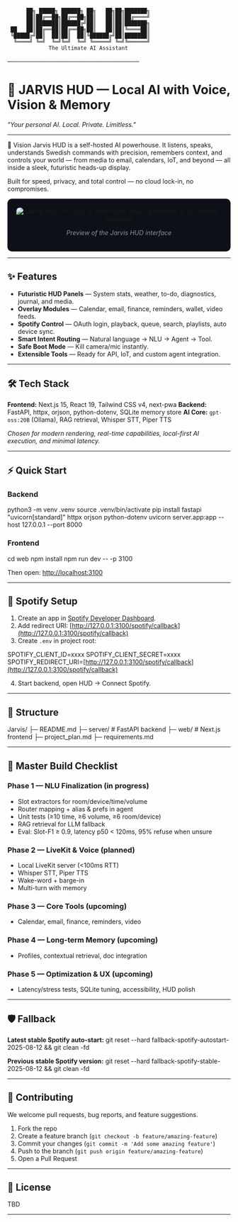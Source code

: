 

```
      ██╗ █████╗ ██████╗ ██╗   ██╗██╗███████╗
      ██║██╔══██╗██╔══██╗██║   ██║██║██╔════╝
      ██║███████║██████╔╝██║   ██║██║███████╗
 ██   ██║██╔══██║██╔══██╗██║   ██║██║╚════██║
 ╚█████╔╝██║  ██║██║  ██║╚██████╔╝██║███████║
  ╚════╝ ╚═╝  ╚═╝╚═╝  ╚═╝ ╚═════╝ ╚═╝╚══════╝
             The Ultimate AI Assistant
```


──────────────────────────────

# 🚀 JARVIS HUD — Local AI with Voice, Vision & Memory

*"Your personal AI. Local. Private. Limitless."*

---

🌌 Vision
Jarvis HUD is a self-hosted AI powerhouse.
It listens, speaks, understands Swedish commands with precision, remembers context, and controls your world — from media to email, calendars, IoT, and beyond — all inside a sleek, futuristic heads-up display.

Built for speed, privacy, and total control — no cloud lock-in, no compromises.

<div style="background-color:#0d1117;padding:20px;border-radius:10px;text-align:center;"> <img src="docs/image.png" alt="Jarvis HUD — Local AI with Voice, Vision & Memory in a Futuristic Interface" style="max-width:100%;border-radius:8px;"> <p style="color:#8b949e;font-style:italic;">Preview of the Jarvis HUD interface</p> </div>

---

## ✨ Features

* **Futuristic HUD Panels** — System stats, weather, to-do, diagnostics, journal, and media.
* **Overlay Modules** — Calendar, email, finance, reminders, wallet, video feeds.
* **Spotify Control** — OAuth login, playback, queue, search, playlists, auto device sync.
* **Smart Intent Routing** — Natural language → NLU → Agent → Tool.
* **Safe Boot Mode** — Kill camera/mic instantly.
* **Extensible Tools** — Ready for API, IoT, and custom agent integration.

---

## 🛠 Tech Stack

**Frontend:** Next.js 15, React 19, Tailwind CSS v4, next-pwa
**Backend:** FastAPI, httpx, orjson, python-dotenv, SQLite memory store
**AI Core:** `gpt-oss:20B` (Ollama), RAG retrieval, Whisper STT, Piper TTS

*Chosen for modern rendering, real-time capabilities, local-first AI execution, and minimal latency.*

---

## ⚡ Quick Start

### Backend

python3 -m venv .venv
source .venv/bin/activate
pip install fastapi "uvicorn\[standard]" httpx orjson python-dotenv
uvicorn server.app\:app --host 127.0.0.1 --port 8000

### Frontend

cd web
npm install
npm run dev -- -p 3100

Then open: [http://localhost:3100](http://localhost:3100)

---

## 🎵 Spotify Setup

1. Create an app in [Spotify Developer Dashboard](https://developer.spotify.com/dashboard/).
2. Add redirect URI:
   [http://127.0.0.1:3100/spotify/callback](http://127.0.0.1:3100/spotify/callback)
3. Create `.env` in project root:

SPOTIFY\_CLIENT\_ID=xxxx
SPOTIFY\_CLIENT\_SECRET=xxxx
SPOTIFY\_REDIRECT\_URI=[http://127.0.0.1:3100/spotify/callback](http://127.0.0.1:3100/spotify/callback)

4. Start backend, open HUD → Connect Spotify.

---

## 📂 Structure

Jarvis/
├─ README.md
├─ server/         # FastAPI backend
├─ web/            # Next.js frontend
├─ project\_plan.md
├─ requirements.md

---

## 🧠 Master Build Checklist

### Phase 1 — NLU Finalization (in progress)

* Slot extractors for room/device/time/volume
* Router mapping + alias & prefs in agent
* Unit tests (≥10 time, ≥6 volume, ≥6 room/device)
* RAG retrieval for LLM fallback
* Eval: Slot-F1 ≥ 0.9, latency p50 < 120ms, 95% refuse when unsure

### Phase 2 — LiveKit & Voice (planned)

* Local LiveKit server (<100ms RTT)
* Whisper STT, Piper TTS
* Wake-word + barge-in
* Multi-turn with memory

### Phase 3 — Core Tools (upcoming)

* Calendar, email, finance, reminders, video

### Phase 4 — Long-term Memory (upcoming)

* Profiles, contextual retrieval, doc integration

### Phase 5 — Optimization & UX (upcoming)

* Latency/stress tests, SQLite tuning, accessibility, HUD polish

---

## 🛡 Fallback

**Latest stable Spotify auto-start:**
git reset --hard fallback-spotify-autostart-2025-08-12 && git clean -fd

**Previous stable Spotify version:**
git reset --hard fallback-spotify-stable-2025-08-12 && git clean -fd

---

## 🤝 Contributing

We welcome pull requests, bug reports, and feature suggestions.

1. Fork the repo
2. Create a feature branch (`git checkout -b feature/amazing-feature`)
3. Commit your changes (`git commit -m 'Add some amazing feature'`)
4. Push to the branch (`git push origin feature/amazing-feature`)
5. Open a Pull Request

---

## 📜 License

TBD

---
